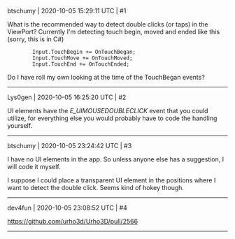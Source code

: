 btschumy | 2020-10-05 15:29:11 UTC | #1

What is the recommended way to detect double clicks (or taps) in the ViewPort?  Currently I'm detecting touch begin, moved and ended like this (sorry, this is in C#)

			Input.TouchBegin += OnTouchBegan;
			Input.TouchMove += OnTouchMoved;
			Input.TouchEnd += OnTouchEnded;

Do I have roll my own looking at the time of the TouchBegan events?

-------------------------

Lys0gen | 2020-10-05 16:25:20 UTC | #2

UI elements have the *E_UIMOUSEDOUBLECLICK* event that you could utilize, for everything else you would probably have to code the handling yourself.

-------------------------

btschumy | 2020-10-05 23:24:42 UTC | #3

I have no UI elements in the app.  So unless anyone else has a suggestion, I will code it myself.

I suppose I could place a transparent UI element in the positions where I want to detect the double click.  Seems kind of hokey though.

-------------------------

dev4fun | 2020-10-05 23:08:52 UTC | #4

https://github.com/urho3d/Urho3D/pull/2566

-------------------------

